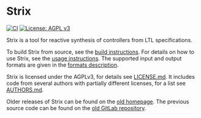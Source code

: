 # Strix

[![CI](https://github.com/meyerphi/strix/actions/workflows/ci.yml/badge.svg?branch=master)](https://github.com/meyerphi/strix/actions/workflows/ci.yml?query=branch:master)
[![License: AGPL v3](https://img.shields.io/badge/License-AGPL%20v3-blue.svg)](https://www.gnu.org/licenses/agpl-3.0)

Strix is a tool for reactive synthesis of controllers from LTL specifications.

To build Strix from source, see the [build instructions](doc/BUILDING.md).
For details on how to use Strix, see the [usage instructions](doc/USAGE.md).
The supported input and output formats are given in the [formats description](doc/FORMATS.md).

Strix is licensed under the AGPLv3, for details see [LICENSE.md](LICENSE.md).
It includes code from several authors with partially different licenses, for a list see [AUTHORS.md](AUTHORS.md).

Older releases of Strix can be found on the [old homepage](https://strix.model.in.tum.de/).
The previous source code can be found on the [old GitLab repository](https://gitlab.lrz.de/i7/strix/).
